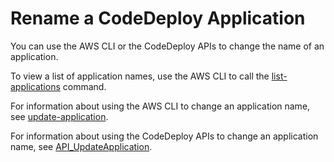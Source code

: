 # Rename a CodeDeploy Application<a name="applications-rename"></a>

You can use the AWS CLI or the CodeDeploy APIs to change the name of an application\.

To view a list of application names, use the AWS CLI to call the [list\-applications](https://docs.aws.amazon.com/cli/latest/reference/deploy/list-applications.html) command\.

For information about using the AWS CLI to change an application name, see [update\-application](https://docs.aws.amazon.com/cli/latest/reference/deploy/update-application.html)\.

For information about using the CodeDeploy APIs to change an application name, see [API\_UpdateApplication](https://docs.aws.amazon.com/codedeploy/latest/APIReference/API_UpdateApplication.html)\.
